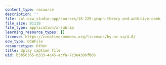 ```yaml
---
content_type: resource
description: ''
file: /ol-ocw-studio-app/courses/18-225-graph-theory-and-additive-combinatorics-fall-2023/EnPjyNsEHQM_captions.vtt
file_size: 81118
file_type: application/x-subrip
learning_resource_types: []
license: https://creativecommons.org/licenses/by-nc-sa/4.0/
ocw_type: OCWFile
resourcetype: Other
title: 3play caption file
uid: b3b50365-b333-4c45-acfa-7c3e4386fb06
---
```

